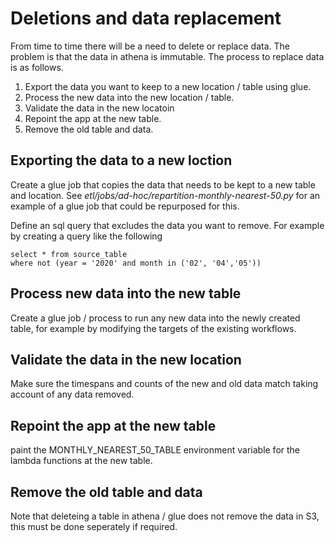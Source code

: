 Deletions and data replacement
==============================

From time to time there will be a need to delete or replace data. The problem is that the data in athena is immutable. The process to replace data is as follows.

1. Export the data you want to keep to a new location / table using glue.
2. Process the new data into the new location / table.
3. Validate the data in the new locatoin
4. Repoint the app at the new table.
5. Remove the old table and data.


## Exporting the data to a new loction
Create a glue job that copies the data that needs to be kept to a new table and location. See *etl/jobs/ad-hoc/repartition-monthly-nearest-50.py* for an example of a glue job that could be repurposed for this. 

Define an sql query that excludes the data you want to remove. For example by creating a query like the following

```
select * from source_table
where not (year = '2020' and month in ('02', '04','05'))
```

## Process new data into the new table

Create a glue job / process to run any new data into the newly created table, for example by modifying the targets of the existing workflows.

## Validate the data in the new location

Make sure the timespans and counts of the new and old data match taking account of any data removed.

## Repoint the app at the new table

paint the MONTHLY_NEAREST_50_TABLE environment variable for the lambda functions at the new table.

## Remove the old table and data

Note that deleteing a table in athena / glue does not remove the data in S3, this must be done seperately if required.


